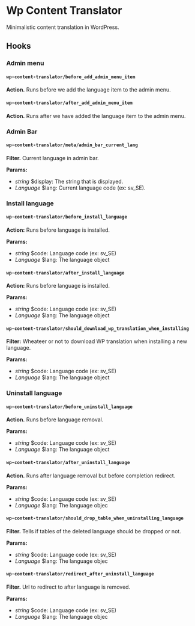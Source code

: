 # Wp Content Translator

Minimalistic content translation in WordPress.

## Hooks

### Admin menu

#### ```wp-content-translator/before_add_admin_menu_item```
**Action.** Runs before we add the language item to the admin menu.

#### ```wp-content-translator/after_add_admin_menu_item```
**Action.** Runs after we have added the language item to the admin menu.

### Admin Bar

#### ```wp-content-translator/meta/admin_bar_current_lang```
**Filter.** Current language in admin bar. 

**Params:**

- *string* $display: The string that is displayed. 
- *Language* $lang: Current language code (ex: sv_SE).

### Install language

#### ```wp-content-translator/before_install_language```
**Action:** Runs before language is installed.

**Params:**

- *string* $code: Language code (ex: sv_SE)
- *Language* $lang: The language object

#### ```wp-content-translator/after_install_language```
**Action:** Runs before language is installed.

**Params:**

- *string* $code: Language code (ex: sv_SE)
- *Language* $lang: The language object

#### ```wp-content-translator/should_download_wp_translation_when_installing```
**Filter:** Wheateer or not to download WP translation when installing a new language.

**Params:**

- *string* $code: Language code (ex: sv_SE)
- *Language* $lang: The language object

### Uninstall language

#### ```wp-content-translator/before_uninstall_language```
**Action.** Runs before language removal.

**Params:**

- *string* $code: Language code (ex: sv_SE)
- *Language* $lang: The language object

#### ```wp-content-translator/after_uninstall_language```
**Action.** Runs after language removal but before completion redirect.

**Params:**

- *string* $code: Language code (ex: sv_SE)
- *Language* $lang: The language objec

#### ```wp-content-translator/should_drop_table_when_uninstalling_language```
**Filter.** Tells if tables of the deleted language should be dropped or not.

**Params:**

- *string* $code: Language code (ex: sv_SE)
- *Language* $lang: The language objec

#### ```wp-content-translator/redirect_after_uninstall_language```
**Filter.** Url to redirect to after language is removed.

**Params:**

- *string* $code: Language code (ex: sv_SE)
- *Language* $lang: The language objec
